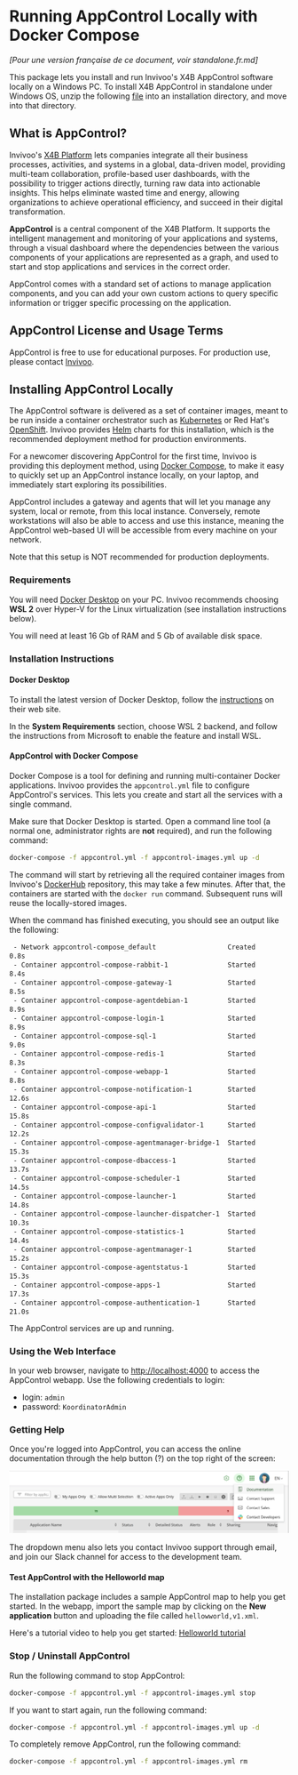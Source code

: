 # Running AppControl Locally with Docker Compose

*[Pour une version française de ce document, voir standalone.fr.md]*

This package lets you install and run Invivoo's X4B AppControl software locally
on a Windows PC. To install X4B AppControl in standalone under Windows
OS, unzip the
following
[file](https://github.com/xcomponent/appcontrol-documentation/releases/latest/download/appcontrol-standalone.zip) into
an installation directory, and move into that directory.


## What is AppControl?

Invivoo's [X4B Platform](https://x4b.xcomponent.com/) lets companies integrate
all their business processes, activities, and systems in a global, data-driven
model, providing multi-team collaboration, profile-based user dashboards, with
the possibility to trigger actions directly, turning raw data into actionable
insights. This helps eliminate wasted time and energy, allowing organizations
to achieve operational efficiency, and succeed in their digital transformation.

**AppControl** is a central component of the X4B Platform. It supports the
intelligent management and monitoring of your applications and systems, through
a visual dashboard where the dependencies between the various components of
your applications are represented as a graph, and used to start and stop
applications and services in the correct order.

AppControl comes with a standard set of actions to manage application
components, and you can add your own custom actions to query specific
information or trigger specific processing on the application.

## AppControl License and Usage Terms

AppControl is free to use for educational purposes. For production use, please
contact [Invivoo](mailto:sales@xcomponent.com).

## Installing AppControl Locally

The AppControl software is delivered as a set of container images, meant to be
run inside a container orchestrator such
as [Kubernetes](https://kubernetes.io/) or Red Hat's
[OpenShift](https://www.redhat.com/en/technologies/cloud-computing/openshift).
Invivoo provides [Helm](https://helm.sh/) charts for this installation, which
is the recommended deployment method for production environments.

For a newcomer discovering AppControl for the first time, Invivoo is providing
this deployment method,
using [Docker Compose](https://docs.docker.com/compose/), to make it easy to
quickly set up an AppControl instance locally, on your laptop, and immediately
start exploring its possibilities.

AppControl includes a gateway and agents that will let you manage any system,
local or remote, from this local instance. Conversely, remote workstations will
also be able to access and use this instance, meaning the AppControl web-based
UI will be accessible from every machine on your network.

Note that this setup is NOT recommended for production deployments.

### Requirements

You will need [Docker Desktop](https://www.docker.com/products/docker-desktop/)
on your PC. Invivoo recommends choosing **WSL 2** over Hyper-V for the Linux
virtualization (see installation instructions below).

You will need at least 16 Gb of RAM and 5 Gb of available disk space.

### Installation Instructions

#### Docker Desktop

To install the latest version of Docker Desktop, follow
the [instructions](https://docs.docker.com/desktop/windows/install/) on their
web site.

In the **System Requirements** section, choose WSL 2 backend, and follow the
instructions from Microsoft to enable the feature and install WSL.

#### AppControl with Docker Compose

Docker Compose is a tool for defining and running multi-container Docker
applications. Invivoo provides the `appcontrol.yml` file to configure
AppControl's services. This lets you create and start all the services with a
single command.

Make sure that Docker Desktop is started. Open a command line tool (a normal
one, administrator rights are **not** required), and run the following command:

```bash
docker-compose -f appcontrol.yml -f appcontrol-images.yml up -d
```

The command will start by retrieving all the required container images from
Invivoo's [DockerHub](https://hub.docker.com/u/xcomponent) repository, this may
take a few minutes. After that, the containers are started with the `docker
run` command. Subsequent runs will reuse the locally-stored images.

When the command has finished executing, you should see an output like the
following:

``` console
 - Network appcontrol-compose_default                  Created                            0.8s
 - Container appcontrol-compose-rabbit-1               Started                            8.4s
 - Container appcontrol-compose-gateway-1              Started                            8.5s
 - Container appcontrol-compose-agentdebian-1          Started                            8.9s
 - Container appcontrol-compose-login-1                Started                            8.9s
 - Container appcontrol-compose-sql-1                  Started                            9.0s
 - Container appcontrol-compose-redis-1                Started                            8.3s
 - Container appcontrol-compose-webapp-1               Started                            8.8s
 - Container appcontrol-compose-notification-1         Started                           12.6s
 - Container appcontrol-compose-api-1                  Started                           15.8s
 - Container appcontrol-compose-configvalidator-1      Started                           12.2s
 - Container appcontrol-compose-agentmanager-bridge-1  Started                           15.3s
 - Container appcontrol-compose-dbaccess-1             Started                           13.7s
 - Container appcontrol-compose-scheduler-1            Started                           14.5s
 - Container appcontrol-compose-launcher-1             Started                           14.8s
 - Container appcontrol-compose-launcher-dispatcher-1  Started                           10.3s
 - Container appcontrol-compose-statistics-1           Started                           14.4s
 - Container appcontrol-compose-agentmanager-1         Started                           15.2s
 - Container appcontrol-compose-agentstatus-1          Started                           15.3s
 - Container appcontrol-compose-apps-1                 Started                           17.3s
 - Container appcontrol-compose-authentication-1       Started                           21.0s
```

The AppControl services are up and running.

### Using the Web Interface

In your web browser, navigate to [http://localhost:4000](http://localhost:4000)
to access the AppControl webapp. Use the following credentials to login:

- login: `admin`
- password: `KoordinatorAdmin`

### Getting Help

Once you're logged into AppControl, you can access the online documentation
through the help button (?) on the top right of the screen:

![Online Documentation](Help_button.png)

The dropdown menu also lets you contact Invivoo support through email, and join
our Slack channel for access to the development team.

#### Test AppControl with the Helloworld map

The installation package includes a sample AppControl map to help you get
started. In the webapp, import the sample map by clicking on the **New
application** button and uploading the file called `hellowworld,v1.xml`.

Here's a tutorial video to help you get
started:
[Helloworld tutorial](https://www.loom.com/share/a19d45ebc33c4aed9157a15e596cb10a)

### Stop / Uninstall AppControl

Run the following command to stop AppControl:

```bash
docker-compose -f appcontrol.yml -f appcontrol-images.yml stop
```

If you want to start again, run the following command:

```bash
docker-compose -f appcontrol.yml -f appcontrol-images.yml up -d
```

To completely remove AppControl, run the following command:

```bash
docker-compose -f appcontrol.yml -f appcontrol-images.yml rm
```

